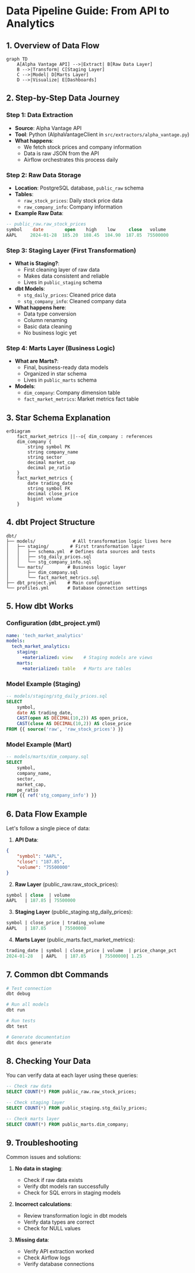 # Data Pipeline Guide: From API to Analytics

## 1. Overview of Data Flow

```mermaid
graph TD
    A[Alpha Vantage API] -->|Extract| B[Raw Data Layer]
    B -->|Transform| C[Staging Layer]
    C -->|Model| D[Marts Layer]
    D -->|Visualize| E[Dashboards]
```

## 2. Step-by-Step Data Journey

### Step 1: Data Extraction
- **Source**: Alpha Vantage API
- **Tool**: Python (AlphaVantageClient in `src/extractors/alpha_vantage.py`)
- **What happens**:
  - We fetch stock prices and company information
  - Data is raw JSON from the API
  - Airflow orchestrates this process daily

### Step 2: Raw Data Storage
- **Location**: PostgreSQL database, `public_raw` schema
- **Tables**:
  - `raw_stock_prices`: Daily stock price data
  - `raw_company_info`: Company information
- **Example Raw Data**:
```sql
-- public_raw.raw_stock_prices
symbol    date        open    high    low     close   volume
AAPL     2024-01-28  185.20  188.45  184.90  187.85  75500000
```

### Step 3: Staging Layer (First Transformation)
- **What is Staging?**: 
  - First cleaning layer of raw data
  - Makes data consistent and reliable
  - Lives in `public_staging` schema
- **dbt Models**:
  - `stg_daily_prices`: Cleaned price data
  - `stg_company_info`: Cleaned company data
- **What happens here**:
  - Data type conversion
  - Column renaming
  - Basic data cleaning
  - No business logic yet

### Step 4: Marts Layer (Business Logic)
- **What are Marts?**:
  - Final, business-ready data models
  - Organized in star schema
  - Lives in `public_marts` schema
- **Models**:
  - `dim_company`: Company dimension table
  - `fact_market_metrics`: Market metrics fact table

## 3. Star Schema Explanation

```mermaid
erDiagram
    fact_market_metrics ||--o{ dim_company : references
    dim_company {
        string symbol PK
        string company_name
        string sector
        decimal market_cap
        decimal pe_ratio
    }
    fact_market_metrics {
        date trading_date
        string symbol FK
        decimal close_price
        bigint volume
    }
```

## 4. dbt Project Structure

```
dbt/
├── models/              # All transformation logic lives here
│   ├── staging/        # First transformation layer
│   │   ├── schema.yml  # Defines data sources and tests
│   │   ├── stg_daily_prices.sql
│   │   └── stg_company_info.sql
│   └── marts/         # Business logic layer
│       ├── dim_company.sql
│       └── fact_market_metrics.sql
├── dbt_project.yml    # Main configuration
└── profiles.yml       # Database connection settings
```

## 5. How dbt Works

### Configuration (dbt_project.yml)
```yaml
name: 'tech_market_analytics'
models:
  tech_market_analytics:
    staging:
      +materialized: view    # Staging models are views
    marts:
      +materialized: table   # Marts are tables
```

### Model Example (Staging)
```sql
-- models/staging/stg_daily_prices.sql
SELECT
    symbol,
    date AS trading_date,
    CAST(open AS DECIMAL(10,2)) AS open_price,
    CAST(close AS DECIMAL(10,2)) AS close_price
FROM {{ source('raw', 'raw_stock_prices') }}
```

### Model Example (Mart)
```sql
-- models/marts/dim_company.sql
SELECT
    symbol,
    company_name,
    sector,
    market_cap,
    pe_ratio
FROM {{ ref('stg_company_info') }}
```

## 6. Data Flow Example

Let's follow a single piece of data:

1. **API Data**:
```json
{
    "symbol": "AAPL",
    "close": "187.85",
    "volume": "75500000"
}
```

2. **Raw Layer** (public_raw.raw_stock_prices):
```sql
symbol | close  | volume
AAPL   | 187.85 | 75500000
```

3. **Staging Layer** (public_staging.stg_daily_prices):
```sql
symbol | close_price | trading_volume
AAPL   | 187.85     | 75500000
```

4. **Marts Layer** (public_marts.fact_market_metrics):
```sql
trading_date | symbol | close_price | volume  | price_change_pct
2024-01-28   | AAPL   | 187.85     | 75500000| 1.25
```

## 7. Common dbt Commands

```bash
# Test connection
dbt debug

# Run all models
dbt run

# Run tests
dbt test

# Generate documentation
dbt docs generate
```

## 8. Checking Your Data

You can verify data at each layer using these queries:

```sql
-- Check raw data
SELECT COUNT(*) FROM public_raw.raw_stock_prices;

-- Check staging layer
SELECT COUNT(*) FROM public_staging.stg_daily_prices;

-- Check marts layer
SELECT COUNT(*) FROM public_marts.dim_company;
```

## 9. Troubleshooting

Common issues and solutions:

1. **No data in staging**:
   - Check if raw data exists
   - Verify dbt models ran successfully
   - Check for SQL errors in staging models

2. **Incorrect calculations**:
   - Review transformation logic in dbt models
   - Verify data types are correct
   - Check for NULL values

3. **Missing data**:
   - Verify API extraction worked
   - Check Airflow logs
   - Verify database connections 